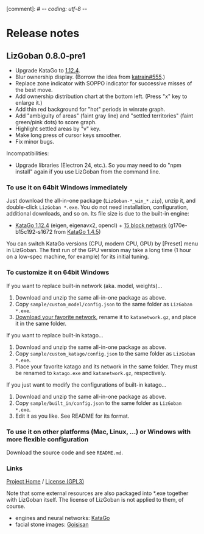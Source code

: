 [comment]: # -*- coding: utf-8 -*-

# Release notes

## LizGoban 0.8.0-pre1

* Upgrade KataGo to [1.12.4](https://github.com/lightvector/KataGo/releases/tag/v1.12.4).
* Blur ownership display. (Borrow the idea from [katrain#555](https://github.com/sanderland/katrain/issues/555).)
* Replace zone indicator with SOPPO indicator for successive misses of the best move.
* Add ownership distribution chart at the bottom left. (Press "x" key to enlarge it.)
* Add thin red background for "hot" periods in winrate graph.
* Add "ambiguity of areas" (faint gray line) and "settled territories" (faint green/pink dots) to score graph.
* Highlight settled areas by "v" key.
* Make long press of cursor keys smoother.
* Fix minor bugs.

Incompatibilities:

* Upgrade libraries (Electron 24, etc.). So you may need to do "npm install" again if you use LizGoban from the command line.

### To use it on 64bit Windows immediately

Just download the all-in-one package (`LizGoban-*_win_*.zip`), unzip it, and double-click `LizGoban *.exe`. You do not need installation, configuration, additional downloads, and so on. Its file size is due to the built-in engine:

* [KataGo 1.12.4](https://github.com/lightvector/KataGo/releases/tag/v1.12.4) (eigen, eigenavx2, opencl) + [15 block network](https://katagotraining.org/networks/) (g170e-b15c192-s1672 from [KataGo 1.4.5](https://github.com/lightvector/KataGo/releases/tag/v1.4.5))

You can switch KataGo versions (CPU, modern CPU, GPU) by [Preset] menu in LizGoban. The first run of the GPU version may take a long time (1 hour on a low-spec machine, for example) for its initial tuning.

### To customize it on 64bit Windows

If you want to replace built-in network (aka. model, weights)...

1. Download and unzip the same all-in-one package as above.
2. Copy `sample/custom_model/config.json` to the same folder as `LizGoban *.exe`.
3. [Download your favorite network](https://katagotraining.org/networks/), rename it to `katanetwork.gz`, and place it in the same folder.

If you want to replace built-in katago...

1. Download and unzip the same all-in-one package as above.
2. Copy `sample/custom_katago/config.json` to the same folder as `LizGoban *.exe`.
3. Place your favorite katago and its network in the same folder. They must be renamed to `katago.exe` and `katanetwork.gz`, respectively.

If you just want to modify the configurations of built-in katago...

1. Download and unzip the same all-in-one package as above.
2. Copy `sample/built_in/config.json` to the same folder as `LizGoban *.exe`.
3. Edit it as you like. See README for its format.

### To use it on other platforms (Mac, Linux, ...) or Windows with more flexible configuration

Download the source code and see `README.md`.

### Links

[Project Home](https://github.com/kaorahi/lizgoban) /
[License (GPL3)](https://github.com/kaorahi/lizgoban/blob/master/LICENSE.txt)

Note that some external resources are also packaged into *.exe together with LizGoban itself. The license of LizGoban is not applied to them, of course.

* engines and neural networks: [KataGo](https://github.com/lightvector/KataGo/)
* facial stone images: [Goisisan](https://www.asahi-net.or.jp/~hk6t-itu/igo/goisisan.html)
